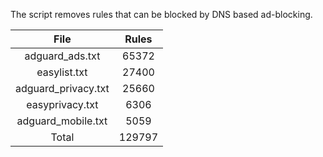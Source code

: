 The script removes rules that can be blocked by DNS based ad-blocking.


| File | Rules |
|:----:|:-----:|
| adguard_ads.txt | 65372 |
| easylist.txt | 27400 |
| adguard_privacy.txt | 25660 |
| easyprivacy.txt | 6306 |
| adguard_mobile.txt | 5059 |
| Total | 129797 |